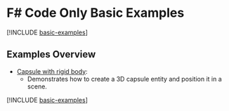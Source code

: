 # F# Code Only Basic Examples

[!INCLUDE [basic-examples](../../../includes/manual/examples/basic-examples-intro.md)]

## Examples Overview

- [Capsule with rigid body](capsule-with-rigid-body-fs.md):
  - Demonstrates how to create a 3D capsule entity and position it in a scene.

[!INCLUDE [basic-examples](../../../includes/manual/examples/basic-examples-outro.md)]